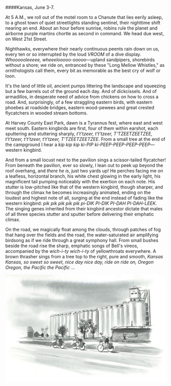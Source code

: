 ####Kansas, June 3-7. 

At 5 A.M., we roll out of the motel room to a Chanute that lies eerily asleep, to a ghost town of quiet streetlights standing sentinel, their nighttime shift nearing an end. About an hour before sunrise, robins rule the planet and airborne purple martins chortle as second in command. We head due west, on West 21st Street.

Nighthawks, everywhere their nearly continuous peents rain down on us, every ten or so interrupted by the loud _VROOM_ of a dive display. _Whoooooleeeee, wheeelooooo-ooooo_—upland sandpipers, shorebirds without a shore; we ride on, entranced by these "Long Mellow Whistles," as ornithologists call them, every bit as memorable as the best cry of wolf or loon. 

It's the land of little oil, ancient pumps littering the landscape and squeezing but a few barrels out of the ground each day. And of dickcissels. And of armadillos, in desperate need of advice from chickens on how to cross a road.  And, surprisingly, of a few straggling eastern birds, with eastern phoebes at roadside bridges, eastern wood-pewees and great crested flycatchers in wooded stream bottoms.

At Harvey County East Park, dawn is a Tyrannus fest, where east and west meet south. Eastern kingbirds are first, four of them within earshot, each sputtering and stuttering sharply, _t't'tzeer, t't'tzeer, T'TZEETZEETZEE, t't'tzeer, t't'tzeer, t't'tzeer, T'TZEETZEETZEE_. From a small tree at the end of the campground I hear a _kip kip kip ki-PIP ki-PEEP-PEEP-PEEP-PEEP_—western kingbird. 

And from a small locust next to the pavilion sings a scissor-tailed flycatcher! From beneath the pavilion, ever so slowly, I lean out to peek up beyond the roof overhang, and _there he is_, just two yards up! He perches facing me on a leafless, horizontal branch, his white chest glowing in the early light, his magnificent tail pumping noticeably with the exertion on each note. His stutter is low-pitched like that of the western kingbird, though sharper, and through the climax he becomes increasingly animated, ending on the loudest and highest note of all, surging at the end instead of fading like the western kingbird: _pik pik pik pik pik pi-DIK PI-DIK PI-DAH PI-DAH-LEEK_. The singing genes inherited from their kingbird ancestor dictate that males of all three species stutter and sputter before delivering their emphatic climax. 

On the road, we magically float among the clouds, through patches of fog that hang over the fields and the road, the water-saturated air amplifying birdsong as if we ride through a great symphony hall. From small bushes beside the road rise the sharp, emphatic songs of Bell's vireos, accompanied by the _wich-i-ty wich-i-ty_ of yellowthroats everywhere. A brown thrasher sings from a tree top to the right, pure and smooth, _Kansas Kansas, so sweet so sweet, nice day nice day, ride on ride on, Oregon Oregon, the Pacific the Pacific_ ... 

![Kansas](../look_inside_images/Kansas-2.jpg)
